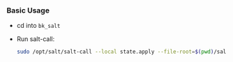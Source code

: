 ### Basic Usage

- cd into `bk_salt`

- Run salt-call: 
    
    ```bash
    sudo /opt/salt/salt-call --local state.apply --file-root=$(pwd)/salt --pillar-root=$(pwd)/pillar -l debug saltenv=base
    ```
